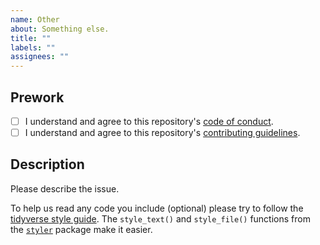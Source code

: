 ```yaml
---
name: Other
about: Something else.
title: ""
labels: ""
assignees: ""
---
```


## Prework

* [ ] I understand and agree to this repository's [code of conduct](https://github.com/wlandau/targets-minimal/blob/main/CODE_OF_CONDUCT.md).
* [ ] I understand and agree to this repository's [contributing guidelines](https://github.com/wlandau/targets-minimal/blob/main/CONTRIBUTING.md).

## Description

Please describe the issue.

To help us read any code you include (optional) please try to follow the [tidyverse style guide](https://style.tidyverse.org/). The `style_text()` and `style_file()` functions from the [`styler`](https://github.com/r-lib/styler) package make it easier.
